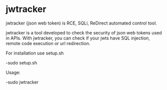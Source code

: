 # jwtracker
 jwtracker (json web token) is RCE, SQLi, ReDirect automated control tool.

jwtracker is a tool developed to check the security of json web tokens used in APIs. With jwtracker, you can check if your jwts have SQL injection, remote code execution or url redirection.


For installation use setup.sh

-sudo setup.sh

Usage:

-sudo jwtracker 
